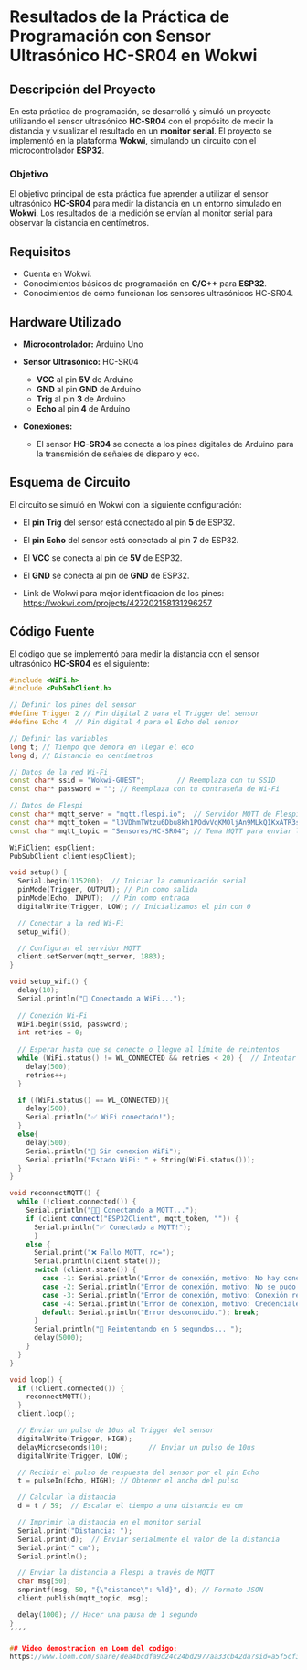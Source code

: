 # Resultados de la Práctica de Programación con Sensor Ultrasónico HC-SR04 en Wokwi

## Descripción del Proyecto

En esta práctica de programación, se desarrolló y simuló un proyecto utilizando el sensor ultrasónico **HC-SR04** con el propósito de medir la distancia y visualizar el resultado en un **monitor serial**. El proyecto se implementó en la plataforma **Wokwi**, simulando un circuito con el microcontrolador **ESP32**.

### Objetivo

El objetivo principal de esta práctica fue aprender a utilizar el sensor ultrasónico **HC-SR04** para medir la distancia en un entorno simulado en **Wokwi**. Los resultados de la medición se envían al monitor serial para observar la distancia en centímetros.

## Requisitos

- Cuenta en Wokwi.
- Conocimientos básicos de programación en **C/C++** para **ESP32**.
- Conocimientos de cómo funcionan los sensores ultrasónicos HC-SR04.

## Hardware Utilizado

- **Microcontrolador:** Arduino Uno
- **Sensor Ultrasónico:** HC-SR04
  - **VCC** al pin **5V** de Arduino
  - **GND** al pin **GND** de Arduino
  - **Trig** al pin **3** de Arduino
  - **Echo** al pin **4** de Arduino
 
- **Conexiones:** 
  - El sensor **HC-SR04** se conecta a los pines digitales de Arduino para la transmisión de señales de disparo y eco.

## Esquema de Circuito

El circuito se simuló en Wokwi con la siguiente configuración:

- El **pin Trig** del sensor está conectado al pin **5** de ESP32.
- El **pin Echo** del sensor está conectado al pin **7** de ESP32.
- El **VCC** se conecta al pin de **5V** de ESP32.
- El **GND** se conecta al pin de **GND** de ESP32.

- Link de Wokwi para mejor identificacion de los pines:
https://wokwi.com/projects/427202158131296257

## Código Fuente

El código que se implementó para medir la distancia con el sensor ultrasónico **HC-SR04** es el siguiente:

```cpp
#include <WiFi.h>
#include <PubSubClient.h>

// Definir los pines del sensor
#define Trigger 2 // Pin digital 2 para el Trigger del sensor
#define Echo 4  // Pin digital 4 para el Echo del sensor

// Definir las variables
long t; // Tiempo que demora en llegar el eco
long d; // Distancia en centímetros

// Datos de la red Wi-Fi
const char* ssid = "Wokwi-GUEST";        // Reemplaza con tu SSID
const char* password = ""; // Reemplaza con tu contraseña de Wi-Fi

// Datos de Flespi
const char* mqtt_server = "mqtt.flespi.io";  // Servidor MQTT de Flespi
const char* mqtt_token = "l3VDhmTWtzu6Dbu8kh1POdvVqKMOljAn9MLkQ1KxATR3seK8gYyhHUKezHtnNX15"; // Tu token de Flespi
const char* mqtt_topic = "Sensores/HC-SR04"; // Tema MQTT para enviar la distancia

WiFiClient espClient; 
PubSubClient client(espClient);

void setup() {
  Serial.begin(115200);  // Iniciar la comunicación serial
  pinMode(Trigger, OUTPUT); // Pin como salida
  pinMode(Echo, INPUT);  // Pin como entrada
  digitalWrite(Trigger, LOW); // Inicializamos el pin con 0

  // Conectar a la red Wi-Fi
  setup_wifi();

  // Configurar el servidor MQTT
  client.setServer(mqtt_server, 1883);
}

void setup_wifi() {
  delay(10);
  Serial.println("📡 Conectando a WiFi...");
  
  // Conexión Wi-Fi
  WiFi.begin(ssid, password);
  int retries = 0;
  
  // Esperar hasta que se conecte o llegue al límite de reintentos
  while (WiFi.status() != WL_CONNECTED && retries < 20) {  // Intentar 20 veces
    delay(500);
    retries++;
  }

  if ((WiFi.status() == WL_CONNECTED)){
    delay(500);
    Serial.println("✅ WiFi conectado!");
  }
  else{
    delay(500);
    Serial.println("🚫 Sin conexion WiFi");
    Serial.println("Estado WiFi: " + String(WiFi.status()));
  }
}

void reconnectMQTT() {
  while (!client.connected()) {
    Serial.println("👨‍💻 Conectando a MQTT...");
    if (client.connect("ESP32Client", mqtt_token, "")) {
      Serial.println("✅ Conectado a MQTT!");
      } 
    else {
      Serial.print("❌ Fallo MQTT, rc=");
      Serial.println(client.state());
      switch (client.state()) {
        case -1: Serial.println("Error de conexión, motivo: No hay conexión."); break;
        case -2: Serial.println("Error de conexión, motivo: No se pudo encontrar el broker MQTT."); break;
        case -3: Serial.println("Error de conexión, motivo: Conexión rechazada por broker."); break;
        case -4: Serial.println("Error de conexión, motivo: Credenciales incorrectas."); break;
        default: Serial.println("Error desconocido."); break;
      }
      Serial.println("🔄 Reintentando en 5 segundos... ");
      delay(5000);
    }
  } 
}

void loop() {
  if (!client.connected()) {
    reconnectMQTT();
  }
  client.loop();

  // Enviar un pulso de 10us al Trigger del sensor
  digitalWrite(Trigger, HIGH);
  delayMicroseconds(10);          // Enviar un pulso de 10us
  digitalWrite(Trigger, LOW);

  // Recibir el pulso de respuesta del sensor por el pin Echo
  t = pulseIn(Echo, HIGH); // Obtener el ancho del pulso

  // Calcular la distancia
  d = t / 59;  // Escalar el tiempo a una distancia en cm

  // Imprimir la distancia en el monitor serial
  Serial.print("Distancia: ");
  Serial.print(d);  // Enviar serialmente el valor de la distancia
  Serial.print(" cm");
  Serial.println();

  // Enviar la distancia a Flespi a través de MQTT
  char msg[50];
  snprintf(msg, 50, "{\"distance\": %ld}", d); // Formato JSON
  client.publish(mqtt_topic, msg);

  delay(1000); // Hacer una pausa de 1 segundo
}
´´´´

## Video demostracion en Loom del codigo:
https://www.loom.com/share/dea4bcdfa9d24c24bd2977aa33cb42da?sid=a5f5cf3c-c0de-4c44-8808-de383a820ed0
